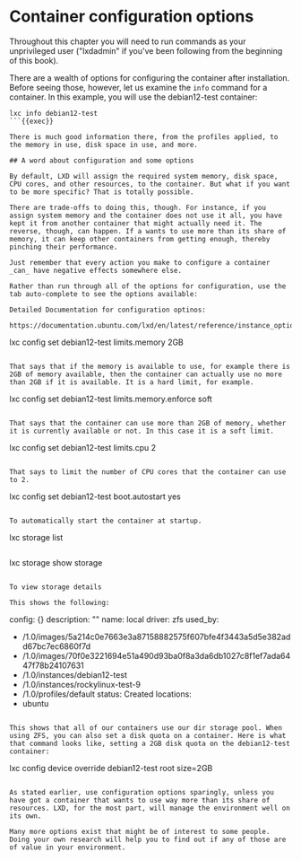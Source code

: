 # Container configuration options

Throughout this chapter you will need to run commands as your unprivileged user ("lxdadmin" if you've been following from the beginning of this book).

There are a wealth of options for configuring the container after installation. Before seeing those, however, let us examine the `info` command for a container. In this example, you will use the debian12-test container:

```
lxc info debian12-test
```{{exec}}

There is much good information there, from the profiles applied, to the memory in use, disk space in use, and more.

## A word about configuration and some options

By default, LXD will assign the required system memory, disk space, CPU cores, and other resources, to the container. But what if you want to be more specific? That is totally possible.

There are trade-offs to doing this, though. For instance, if you assign system memory and the container does not use it all, you have kept it from another container that might actually need it. The reverse, though, can happen. If a wants to use more than its share of memory, it can keep other containers from getting enough, thereby pinching their performance.

Just remember that every action you make to configure a container _can_ have negative effects somewhere else.

Rather than run through all of the options for configuration, use the tab auto-complete to see the options available:

Detailed Documentation for configuration optinos:

https://documentation.ubuntu.com/lxd/en/latest/reference/instance_options/

```
lxc config set debian12-test limits.memory 2GB
```{{exec}}

That says that if the memory is available to use, for example there is 2GB of memory available, then the container can actually use no more than 2GB if it is available. It is a hard limit, for example.

```
lxc config set debian12-test limits.memory.enforce soft
```{{exec}}

That says that the container can use more than 2GB of memory, whether it is currently available or not. In this case it is a soft limit.

```
lxc config set debian12-test limits.cpu 2
```{{exec}}

That says to limit the number of CPU cores that the container can use to 2.

```
lxc config set debian12-test boot.autostart yes
```{{exec}}

To automatically start the container at startup.

```
lxc storage list
```{{exec}}

```
lxc storage show storage
```{{exec}}

To view storage details

This shows the following:

```
config: {}
description: ""
name: local
driver: zfs
used_by:
- /1.0/images/5a214c0e7663e3a87158882575f607bfe4f3443a5d5e382add67bc7ec6860f7d
- /1.0/images/70f0e3221694e51a490d93ba0f8a3da6db1027c8f1ef7ada6447f78b24107631
- /1.0/instances/debian12-test
- /1.0/instances/rockylinux-test-9
- /1.0/profiles/default
status: Created
locations:
- ubuntu
```

This shows that all of our containers use our dir storage pool. When using ZFS, you can also set a disk quota on a container. Here is what that command looks like, setting a 2GB disk quota on the debian12-test container:

```
lxc config device override debian12-test root size=2GB
```{{exec}}

As stated earlier, use configuration options sparingly, unless you have got a container that wants to use way more than its share of resources. LXD, for the most part, will manage the environment well on its own.

Many more options exist that might be of interest to some people. Doing your own research will help you to find out if any of those are of value in your environment.
